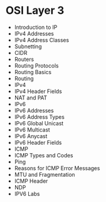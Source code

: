 # OSI Layer 3

* Introduction to IP
* IPv4 Addresses
* IPv4 Address Classes
* Subnetting
* CIDR
* Routers
* Routing Protocols
* Routing Basics
* Routing
* IPv4
* IPv4 Header Fields
* NAT and PAT
* IPv6
* IPv6 Addresses
* IPv6 Address Types
* IPv6 Global Unicast
* IPv6 Multicast
* IPv6 Anycast
* IPv6 Header Fields
* ICMP
* ICMP Types and Codes
* Ping
* Reasons for ICMP Error Messages
* MTU and Fragmentation
* ICMP Header
* NDP
* IPV6 Labs



